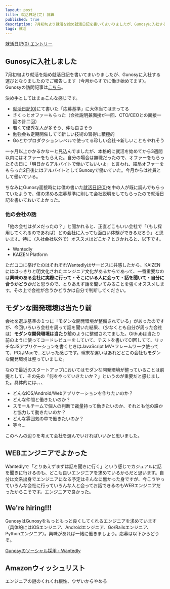 ```yaml
---
layout: post
title: 就活日記(完) 就職
published: true
description: 7月初旬より就活を始め就活日記を書いてまいりましたが、Gunosyに入社する運びとなりましたのでご報告します。今月からすでに働き始めてます。
tags: 就活
---
```


[就活日記(0) エントリー](/job-hunting-0/)

Gunosyに入社しました
----
7月初旬より就活を始め就活日記を書いてまいりましたが、Gunosyに入社する運びとなりましたのでご報告します（今月からすでに働き始めてます）。Gunosyの訪問記事は[こちら](/job-hunting-4/)。

決め手としてはまぁこんな感じです。

* [就活日記(0)](/job-hunting-0/)にて書いた「応募基準」に大体当てはまってる
* さくっとオファーもらった（会社説明兼面接が一回、CTO/CEOとの面接一回の計二回）
* 若くて優秀な人が多そう、仲も良さそう
* 勉強会も定期開催してて新しい技術の習得に積極的
* Goとかプロダクションレベルで使ってる珍しい会社→新しいこともやれそう

一ヶ月以上かかるかなーと見込んでましたが、本格的に就活を始めてから3週間以内にはオファーをもらえた。自分の場合は無職だったので、オファーをもらったその日に「明日からアルバイトで働いてもいいよ」と言われ、結局オファーをもらった2日後にはアルバイトとしてGunosyで働いていた。今月からは社員として働いている。

ちなみにGunosy面接時には僕の書いた[就活日記(0)](/job-hunting-0/)を中の人が既に読んでもらっていたようで、僕の求める応募基準に則して会社説明をしてもらったので就活日記を書いておいてよかった。

### 他の会社の話

「他の会社はダメだったの？」と聞かれると、正直どこもいい会社で「（もし採用してくれるのであれば）どの会社に入っても面白い体験ができるだろう」と思います。特に（入社会社以外で）オススメはどこか？ときかれると、以下です。

* Wantedly
* KAIZEN Platform

ただココに挙げたのはそれぞれWantedlyはサービスに共感したから、KAIZENにははっきりと明文化されたエンジニア文化があるからであって、一番重要なのは**興味のある会社に実際に行って・そこにいる人に会って・話を聞いて・自分に合うかどうか**だと思うので、とりあえず話を聞いてみることを強くオススメします。その上で会社が合うかどうかは自分で判断してください。

モダンな開発環境は当たり前
----
会社を選ぶ基準の１つに「モダンな開発環境が整備されている」があったのですが、今回いろいろ会社を周って話を聞いた結果、（少なくとも自分が周った会社は）**モダンな開発環境は当たり前**のように整備されてました。Githubは当たり前のように使ってコードレビューをしていて、テストを書いてCI回してて、リッチなJSアプリケーションを書くときはJavaScript MV*フレームワーク使ってて、PCはMacで…といった感じです。瑣末な違いはあれどどこの会社もモダンな開発環境は整っていました。

なので最近のスタートアップにおいてはモダンな開発環境が整っていることは前提として、その先の「何をやっていきたいか？」というのが重要だと感じました。具体的には、、、

* どんなiOS/Android/Webアプリケーションを作りたいのか？
* どんな仲間と働きたいのか？
* スモールチームで個人の判断で裁量持って動きたいのか、それとも他の誰かと協力して動きたいのか？
* どんな雰囲気の中で働きたいのか？
* 等々...

このへんの辺りを考えて会社を選んでいければいいかと思いました。

WEBエンジニアでよかった
----
Wantedlyで「とりあえずまずは話を聞きに行く」という感じでカジュアルに話を聞きに行けるのも、どこも良いエンジニアを求めているからだと思います。自分は文系出身でエンジニアになる予定はそんなに無かった身ですが、今こうやっていろんな会社に行っていろんな人と会ってお話できるのもWEBエンジニアだったからこそです。エンジニアで良かった。

We're hiring!!!
---
GunosyはGunosyをもっともっと良くしてくれるエンジニアを求めています（具体的にはiOSエンジニア、Androidエンジニア、Go/Railsエンジニア、Pythonエンジニア）。興味があれば一緒に働きましょう。応募は以下からどうぞ。

[Gunosyのソーシャル採用・Wantedly](https://www.wantedly.com/companies/gunosy)

Amazonウィッシュリスト
---
エンジニアの謎のくれくれ根性、ウザいからやめろ
